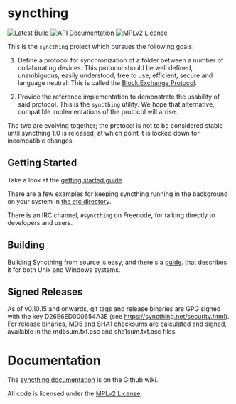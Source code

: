 syncthing
=========

[![Latest Build](http://img.shields.io/jenkins/s/http/build.syncthing.net/syncthing.svg?style=flat-square)](http://build.syncthing.net/job/syncthing/lastBuild/)
[![API Documentation](http://img.shields.io/badge/api-Godoc-blue.svg?style=flat-square)](http://godoc.org/github.com/syncthing/syncthing)
[![MPLv2 License](http://img.shields.io/badge/license-MPLv2-blue.svg?style=flat-square)](https://www.mozilla.org/MPL/2.0/)

This is the `syncthing` project which pursues the following goals:

 1. Define a protocol for synchronization of a folder between a number of
    collaborating devices. This protocol should be well defined, unambiguous,
    easily understood, free to use, efficient, secure and language neutral.
    This is called the [Block Exchange
    Protocol](https://github.com/syncthing/specs/blob/master/BEPv1.md).

 2. Provide the reference implementation to demonstrate the usability of
    said protocol. This is the `syncthing` utility. We hope that
    alternative, compatible implementations of the protocol will arrise.

The two are evolving together; the protocol is not to be considered
stable until syncthing 1.0 is released, at which point it is locked down
for incompatible changes.

Getting Started
---------------

Take a look at the [getting started
guide](https://github.com/syncthing/syncthing/wiki/Getting-Started).

There are a few examples for keeping syncthing running in the background
on your system in [the etc directory](https://github.com/syncthing/syncthing/blob/master/etc).

There is an IRC channel, `#syncthing` on Freenode, for talking directly
to developers and users.

Building
--------

Building Syncthing from source is easy, and there's a
[guide](https://github.com/syncthing/syncthing/wiki/Building).
that describes it for both Unix and Windows systems.

Signed Releases
---------------

As of v0.10.15 and onwards, git tags and release binaries are GPG signed
with the key D26E6ED000654A3E (see https://syncthing.net/security.html).
For release binaries, MD5 and SHA1 checksums are calculated and signed,
available in the md5sum.txt.asc and sha1sum.txt.asc files.

Documentation
=============

The [syncthing
documentation](https://github.com/syncthing/syncthing/wiki/) is on the
Github wiki.

All code is licensed under the
[MPLv2 License](https://github.com/syncthing/syncthing/blob/master/LICENSE).
